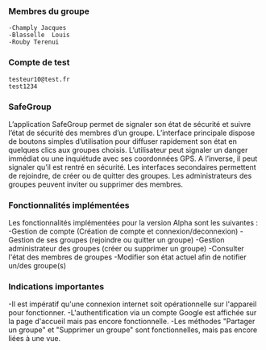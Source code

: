### Membres du groupe
    -Champly Jacques
    -Blasselle	Louis
    -Rouby Terenui

### Compte de test
    testeur10@test.fr
    test1234

### SafeGroup
L’application SafeGroup  permet de signaler son état de sécurité et suivre l’état de sécurité des membres d’un groupe. 
L’interface principale dispose de boutons simples d’utilisation pour diffuser rapidement son état en quelques clics aux groupes choisis. L’utilisateur peut signaler un danger immédiat ou une inquiétude avec ses coordonnées GPS. A l’inverse, il peut signaler qu’il est rentré en sécurité.
Les interfaces secondaires permettent de rejoindre, de créer ou de quitter des groupes. Les administrateurs des groupes peuvent inviter ou supprimer des membres.

### Fonctionnalités implémentées
Les fonctionnalités implémentées pour la version Alpha sont les suivantes :
-Gestion de compte (Création de compte et connexion/deconnexion)
-Gestion de ses groupes (rejoindre ou quitter un groupe)
-Gestion administrateur des groupes (créer ou supprimer un groupe)
-Consulter l'état des membres de groupes
-Modifier son état actuel afin de notifier un/des groupe(s)


### Indications importantes
-Il est impératif qu'une connexion internet soit opérationnelle sur l'appareil pour fonctionner.
-L'authentification via un compte Google est affichée sur la page d'accueil mais pas encore fonctionnelle.
-Les méthodes "Partager un groupe" et "Supprimer un groupe" sont fonctionnelles, mais pas encore liées à une vue.
